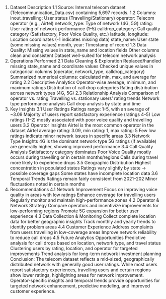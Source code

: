 1. Dataset Description 
1.1 Source: Internal telecom dataset (Telecommunication_Data.csv) containing 5,697 
records. 
1.2 Columns: 
inout_travelling: User status (Travelling/Stationary) 
operator: Telecom operator (e.g., Airtel) 
network_type: Type of network (4G, 5G) 
rating: User rating of network performance (1–5) 
calldrop_category: Call quality category (Satisfactory, Poor Voice Quality, etc.) 
latitude, longitude: Location coordinates (-1 indicates missing data) 
state_name: User state (some missing values) 
month, year: Timestamp of record 
1.3 Data Quality: 
Missing values in state_name and location fields 
Other columns clean and consistent 
Dataset well-suited for telecom network analysis 
2. Operations Performed 
2.1 Data Cleaning & Exploration 
Replaced/handled missing state_name and coordinate values 
Checked unique values in categorical columns (operator, network_type, calldrop_category) 
Summarized numerical columns: calculated min, max, and average for rating 
2.2 Descriptive Analytics 
Operator-wise average, minimum, and maximum ratings 
Distribution of call drop categories 
Rating distribution across network types (4G, 5G) 
2.3 Relationship Analysis 
Comparison of operator vs. rating 
Travelling vs. stationary users’ rating trends 
Network type performance analysis 
Call drop analysis by state and time 
3. Key Insights 
3.1 User Ratings 
Ratings range: 1–5, with an average of ~3.09 
Majority of users report satisfactory experience (ratings 4–5) 
Low ratings (1–2) mostly associated with poor voice quality and travelling users 
3.2 Operator Insights 
Airtel is the most common operator in the dataset 
Airtel average rating: 3.09, min rating: 1, max rating: 5 
Few low ratings indicate minor network issues in specific areas 
3.3 Network Type Insights 
4G is the dominant network type 
5G ratings (if available) are generally higher, showing improved performance 
3.4 Call Quality Analysis 
Satisfactory category dominates 
Poor Voice Quality mostly occurs during travelling or in certain months/regions 
Calls during travel more likely to experience drops 
3.5 Geographic Distribution 
Highest concentration in populated states 
Ratings vary slightly by state → possible coverage gaps 
Some states have incomplete location data 
3.6 Temporal Trends 
Ratings remain fairly consistent from 2021–202 
Minor fluctuations noted in certain months 
4. Recommendations 
4.1 Network Improvement 
Focus on improving voice quality in areas with low ratings 
Enhance coverage for travelling users 
Regularly monitor and maintain high-performance zones 
4.2 Operator & Network Strategy 
Compare operators and incentivize improvements for low-performing regions 
Promote 5G expansion for better user experience 
4.3 Data Collection & Monitoring 
Collect complete location data for better geographic insights 
Track monthly and yearly trends to identify problem areas 
4.4 Customer Experience 
Address complaints from users travelling in low-coverage areas 
Improve network reliability to reduce call drops 
4.5 Future Analytics Opportunities 
Predictive analysis for call drops based on location, network type, and travel status 
Clustering users by rating, location, and operator for targeted improvements 
Trend analysis for long-term network investment planning 
Conclusion: 
The telecom dataset reflects a mid-sized, geographically distributed network 
with generally good user ratings. While most users report satisfactory 
experiences, travelling users and certain regions show lower ratings, 
highlighting areas for network improvement. Operator-specific insights and 
temporal trends provide opportunities for targeted network enhancement, 
predictive modeling, and improved customer experience. 
